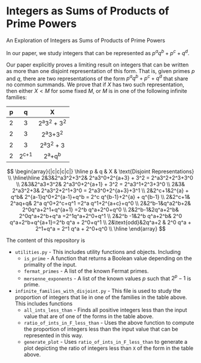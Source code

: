 # Integers as Sums of Products of Prime Powers
An Exploration of Integers as Sums of Products of Prime Powers

In our paper, we study integers that can be represented as $p^aq^b+p^c+q^d$.

Our paper explicitly proves a limiting result on integers that can be written as
more than one disjoint representation of this form.  That is, given primes $p$ and $q$,
there are two representations of the form $p^aq^b+p^c+q^d$ that share no common summands.
We prove that if $X$ has two such representation, then either $X<M$ for some 
fixed $M$, or $M$ is in one of the following infinite families:

| p | q | X |
| :-: | :-: | :-: |
| 2 | 3 | 2<sup>a</sup>3<sup>2</sup> + 3<sup>2</sup>|
|2|3| 2<sup>a</sup>3+3<sup>2</sup>|
| 2 | 3 | 2<sup>a</sup>3<sup>2</sup> + 3|
|2|2<sup>c+1|2<sup>a</sup>+q<sup>b</sup>|

$$ 
\begin{array}{|c|c|c|c|}
    \hline
    p & q & X & \text{Disjoint Representations}  
    \\    \hline\hline
    2&3&2^a3^2+3^2&
    2^a3^0+2^{a+3} + 3^2 = 
    2^a3^2+2^3+3^0 
    \\
    2&3&2^a3+3^2&
    2^a3^0+2^{a+1} + 3^2 = 
    2^a3^1+2^3+3^0 
    \\
    2&3& 2^a3^2+3&
    2^a3^2+2^1+3^0
    = 2^a3^0+2^{a+3}+3^1 
    \\
    2&2^c+1&2^{a} + q^b&
    2^{a-1}q^0+2^{a-1}+q^b
    = 2^c q^{b-1}+2^{a} + q^{b-1}
    \\
    2&2^c+1& 2^aq+q&
    2^a q^0+2^c+q^1
    =2^a q^1+2^{a+c}+q^0
    \\
    2&2^b-1&q^a2^b+2&
    2^0q^a+2^1+q^{a+1}
    =2^b q^a+2^0+q^0
    \\
    2&2^b-1&2q^a+2^b&
    2^0q^a+2^b+q^a
    =2^1q^a+2^0+q^1
    \\
    2&2^b -1&2^b q^a+2^b&
    2^0 q^a+2^b+q^{a+1}=2^b q^a + 2^0+q^1
    \\
    2&\text{odd}&2q^a+2 & 
    2^0 q^a + 2^1+q^a 
    = 2^1 q^a + 2^0+q^0
    \\
    \hline
\end{array}
$$

The content of this repository is
* `utilities.py` - This includes utility functions and objects.  Including
    * `is_prime` - A function that returns a Boolean value depending on the primality of the input.
    * `fermat_primes` - A list of the known Fermat primes.
    * `mersenne_exponents` - A list of the known values $p$ such that $2^p-1$ is prime.
* `infinite_families_with_disjoint.py` - This file is used to study the proportion of
  integers that lie in one of the families in the table above.  This includes functions
  * `all_ints_less_than` - Finds all positive integers less than the input value that are of
    one of the forms in the table above.
  * `ratio_of_ints_in_F_less_than` - Uses the above function to compute the proportion of integers 
    less than the input value that can be represented in this way.
  * `generate_plot` - Uses `ratio_of_ints_in_F_less_than` to generate a plot depicting the ratio of   integers less than `X` of the form in the table above.